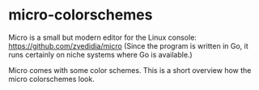 # micro-colorschemes

Micro is a small but modern editor for the Linux console: https://github.com/zyedidia/micro
(Since the program is written in Go, it runs certainly on niche systems where Go is available.)

Micro comes with some color schemes. This is a short overview how the micro colorschemes look.
